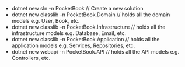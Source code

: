 - dotnet new sln -n PocketBook // Create a new solution
- dotnet new classlib -n PocketBook.Domain // holds all the domain models e.g. User, Book, etc.
- dotnet new classlib -n PocketBook.Infrastructure // holds all the infrastructure models e.g. Database, Email, etc.
- dotnet new classlib -n PocketBook.Application // holds all the application models e.g. Services, Repositories, etc.
- dotnet new webapi -n PocketBook.API // holds all the API models e.g. Controllers, etc.
